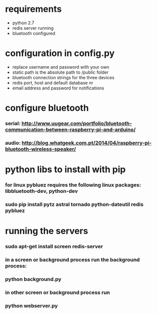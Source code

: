 # requirements
* python 2.7
* redis server running
* bluetooth configured

# configuration in config.py
* replace username and password with your own
* static path is the absolute path to /public folder
* bluetooth connection strings for the three devices
* redis port, host and default database nr
* email address and password for notifications

# configure bluetooth
### serial: http://www.uugear.com/portfolio/bluetooth-communication-between-raspberry-pi-and-arduino/
### audio: http://blog.whatgeek.com.pt/2014/04/raspberry-pi-bluetooth-wireless-speaker/

# python libs to install with pip
### for linux pybluez requires the following linux packages: libbluetooth-dev, python-dev
### sudo pip install pytz astral tornado python-dateutil redis pybluez

# running the servers
### sudo apt-get install screen redis-server
### in a screen or background process run the background process:
### python background.py
### in other screen or background process run
### python webserver.py